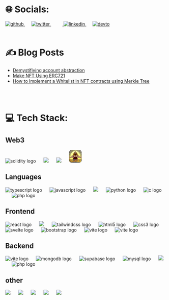<!-- <h1 align="center">Abdul Azeez V</h1>

# <img src="https://img.shields.io/badge/web3 developer-2B283A?logoColor=white" /> -->

<!-- <div style="display:flex; gap:10px; justify-content:center">
<img src="https://img.shields.io/badge/web3 developer-2B283A?style=for-the-badge&logoColor=white" />
<img src="https://img.shields.io/badge/blogger-2B283A?style=for-the-badge&logoColor=white" />

</div> -->


# 🌐 Socials:
<div align="left">
<a href="https://github.com/abdxzi" target="_blank">
<img src="https://img.shields.io/badge/github-%2324292e.svg?&style=for-the-badge&logo=github&logoColor=white" alt=github style="margin-bottom: 5px;" />
</a>
<img width="16">
<a href="https://twitter.com/abdaziii" target="_blank">
<img src="https://img.shields.io/badge/twitter-%23000.svg?&style=for-the-badge&logo=x&logoColor=white" alt="twitter" style="margin-bottom: 5px;" />
</a>
<img width="16">
<a href="https://linkedin.com/in/abdul-azeez-v" target="_blank">
<img width="16">
<img src=https://img.shields.io/badge/linkedin-%231E77B5.svg?&style=for-the-badge&logo=linkedin&logoColor=white alt=linkedin style="margin-bottom: 5px;" />
</a>
<img width="16">
<a href="https://dev.to/abdxzi" target="_blank">
<img src=https://img.shields.io/badge/dev.to-%2308090A.svg?&style=for-the-badge&logo=dev.to&logoColor=white alt=devto style="margin-bottom: 5px;" />
</a>

<br>
<br>


# ✍️ Blog Posts

<ul>
  <li>
    <a href="https://www.linkedin.com/pulse/demystifying-account-abstraction-introduction-abdul-azeez-mebmc/">Demystifiying account abstraction</a>
  </li>
  <li>
    <a href="https://dev.to/abdxzi/make-nft-using-erc721-243i">Make NFT Using ERC721</a>
  </li>
  <li>
    <a href="https://dev.to/abdxzi/how-to-implement-a-whitelist-in-nft-contracts-using-merkle-tree-4apk">How to Implement a Whitelist in NFT contracts using Merkle Tree</a>
  </li>
</ul> 

<br><br>

# 💻 Tech Stack:

<h2 align="left">Web3</h2>

<div align="left">
  <img src="https://cdn.jsdelivr.net/gh/devicons/devicon/icons/solidity/solidity-original.svg" height="40" alt="solidity logo"  />
  <img width="16">
  <img src="https://skillicons.dev/icons?i=rust" height="40">
  <img width="16">
  <img src="https://cdn.jsdelivr.net/gh/devicons/devicon@latest/icons/hardhat/hardhat-original.svg" height="40" />
  <img width="16">
  <img src="https://raw.githubusercontent.com/foundry-rs/book/master/theme/card.png" height="40">
</div>

<h2 align="left">Languages</h2>

<div align="left">
  <img src="https://cdn.jsdelivr.net/gh/devicons/devicon/icons/typescript/typescript-original.svg" height="40" alt="typescript logo"  />
  <img width="16">
  <img src="https://cdn.jsdelivr.net/gh/devicons/devicon/icons/javascript/javascript-original.svg" height="40" alt="javascript logo"  />
  <img width="16">
  <img src="https://skillicons.dev/icons?i=rust" height="40">
  <img width="16">
  <img src="https://cdn.jsdelivr.net/gh/devicons/devicon/icons/python/python-original.svg" height="40" alt="python logo"  />
  <img width="16">
  <img src="https://skillicons.dev/icons?i=c" height="40" alt="c logo"  />
  <img width="16">
  <img src="https://skillicons.dev/icons?i=php" height="40" alt="php logo"  />
</div>

<h2 align="left">Frontend</h2>

<div align="left">
  <img src="https://cdn.jsdelivr.net/gh/devicons/devicon/icons/react/react-original.svg" height="40" alt="react logo"  />
  <img width="16">
  <img src="https://cdn.jsdelivr.net/gh/devicons/devicon@latest/icons/nextjs/nextjs-original.svg" height="40"/>  
  <img width="16">
  <img src="https://cdn.simpleicons.org/tailwindcss/06B6D4" height="40" alt="tailwindcss logo"  />
  <img width="16">
  <img src="https://cdn.jsdelivr.net/gh/devicons/devicon/icons/html5/html5-original.svg" height="40" alt="html5 logo"  />
  <img width="16">
  <img src="https://cdn.jsdelivr.net/gh/devicons/devicon/icons/css3/css3-original.svg" height="40" alt="css3 logo"  />
  <img width="16">
  <img src="https://cdn.jsdelivr.net/gh/devicons/devicon/icons/svelte/svelte-original.svg" height="40" alt="svelte logo"  />
  <img width="16">
  <img src="https://cdn.jsdelivr.net/gh/devicons/devicon/icons/bootstrap/bootstrap-original.svg" height="40" alt="bootstrap logo"  />
  <img width="16">
  <img src="https://skillicons.dev/icons?i=vite" height="40" alt="vite logo"  />
  <img width="16">
  <img src="https://skillicons.dev/icons?i=webpack" height="40" alt="vite logo"  />
</div>


<h2 align="left">Backend</h2>

<div align="left">
  <img src="https://skillicons.dev/icons?i=nodejs" height="40" alt="vite logo"  />
  <img width="16">
  <img src="https://cdn.jsdelivr.net/gh/devicons/devicon@latest/icons/mongodb/mongodb-plain-wordmark.svg" height="40" alt="mongodb logo"  />
  <img width="16">
  <img src="https://skillicons.dev/icons?i=supabase" height="40" alt="supabase logo"  />
  <img width="16">
  <img src="https://cdn.jsdelivr.net/gh/devicons/devicon/icons/mysql/mysql-original.svg" height="40" alt="mysql logo"  />
  <img width="16">
  <img src="https://cdn.jsdelivr.net/gh/devicons/devicon@latest/icons/postman/postman-original.svg" height="40"/>
  <img width="16">
  <img src="https://cdn.jsdelivr.net/gh/devicons/devicon/icons/php/php-original.svg" height="40" alt="php logo"  />
</div>

<h2 align="left">other</h2>
<div align="left">
  <img src="https://skillicons.dev/icons?i=flutter" height="40"/>
  <img width="16">
  <img src="https://skillicons.dev/icons?i=bash" height="40"/>
  <img width="16">
  <img src="https://skillicons.dev/icons?i=powershell" height="40" />
  <img width="16">
  <img src="https://skillicons.dev/icons?i=arduino" height="40" />
  <img width="16">
  <img src="https://cdn.jsdelivr.net/gh/devicons/devicon@latest/icons/selenium/selenium-original.svg" height="40" />
</div>
<br>